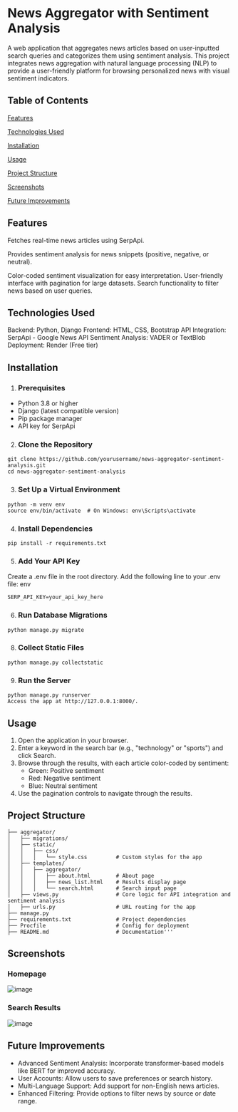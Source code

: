 # News Aggregator with Sentiment Analysis
A web application that aggregates news articles based on user-inputted search queries and categorizes them using sentiment analysis. This project integrates news aggregation with natural language processing (NLP) to provide a user-friendly platform for browsing personalized news with visual sentiment indicators.

## Table of Contents
  [Features](features)
  
  [Technologies Used](technologies-used)
  
  [Installation](installation)
  
  [Usage](usage)
  
  [Project Structure](project-structure)
  
  [Screenshots](screenshots)

  [Future Improvements](future-improvements)

## Features
Fetches real-time news articles using SerpApi.

Provides sentiment analysis for news snippets (positive, negative, or neutral).

Color-coded sentiment visualization for easy interpretation.
User-friendly interface with pagination for large datasets.
Search functionality to filter news based on user queries.

## Technologies Used
Backend: Python, Django
Frontend: HTML, CSS, Bootstrap
API Integration: SerpApi - Google News API
Sentiment Analysis: VADER or TextBlob
Deployment: Render (Free tier)

## Installation
1. ### Prerequisites
   
- Python 3.8 or higher
- Django (latest compatible version)
- Pip package manager
- API key for SerpApi
  
2. ### Clone the Repository
```
git clone https://github.com/yourusername/news-aggregator-sentiment-analysis.git
cd news-aggregator-sentiment-analysis
```
3. ### Set Up a Virtual Environment
```
python -m venv env
source env/bin/activate  # On Windows: env\Scripts\activate
```
4. ### Install Dependencies
```
pip install -r requirements.txt
```
5. ### Add Your API Key
Create a .env file in the root directory.
Add the following line to your .env file:
env
```
SERP_API_KEY=your_api_key_here
```
6. ### Run Database Migrations
```
python manage.py migrate
```
8. ### Collect Static Files
```
python manage.py collectstatic
```
9. ### Run the Server
```
python manage.py runserver
Access the app at http://127.0.0.1:8000/.
```

## Usage
1. Open the application in your browser.
2. Enter a keyword in the search bar (e.g., "technology" or "sports") and click Search.
3. Browse through the results, with each article color-coded by sentiment:
    - Green: Positive sentiment
    - Red: Negative sentiment
    - Blue: Neutral sentiment
4. Use the pagination controls to navigate through the results.

## Project Structure
```
├── aggregator/
│   ├── migrations/
│   ├── static/
│   │   ├── css/
│   │   │   └── style.css         # Custom styles for the app
│   ├── templates/
│   │   ├── aggregator/
│   │   │   ├── about.html        # About page
│   │   │   ├── news_list.html    # Results display page
│   │   │   └── search.html       # Search input page
│   ├── views.py                  # Core logic for API integration and sentiment analysis
│   ├── urls.py                   # URL routing for the app
├── manage.py
├── requirements.txt              # Project dependencies
├── Procfile                      # Config for deployment
├── README.md                     # Documentation'''
```

## Screenshots
### Homepage
![image](https://github.com/user-attachments/assets/4cc23c8e-dc75-4194-a710-a13e13e50291)

### Search Results
![image](https://github.com/user-attachments/assets/0d724832-c855-4e17-8d6c-19074571737b)

## Future Improvements
- Advanced Sentiment Analysis: Incorporate transformer-based models like BERT for improved accuracy.
- User Accounts: Allow users to save preferences or search history.
- Multi-Language Support: Add support for non-English news articles.
- Enhanced Filtering: Provide options to filter news by source or date range.
